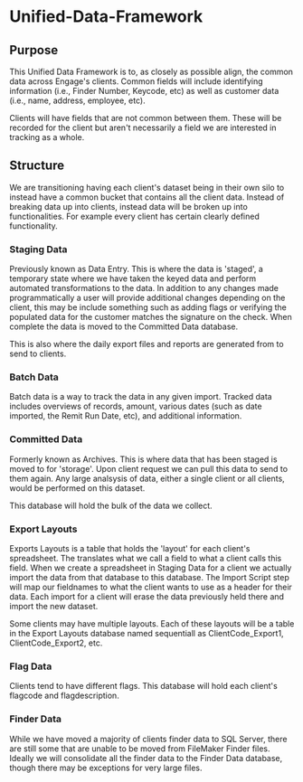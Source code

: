 # Unified-Data-Framework

## Purpose
This Unified Data Framework is to, as closely as possible align, the common data across Engage's clients. Common fields 
will include identifying information (i.e., Finder Number, Keycode, etc) as well as customer data (i.e., name, address, 
employee, etc).

Clients will have fields that are not common between them. These will be recorded for the client but aren't necessarily 
a field we are interested in tracking as a whole.


## Structure
We are transitioning having each client's dataset being in their own silo to instead have a common bucket that contains 
all the client data. Instead of breaking data up into clients, instead data will be broken up into functionalities. For 
example every client has certain clearly defined functionality.

### Staging Data
Previously known as Data Entry. This is where the data is 'staged', a temporary state where we have taken the keyed 
data and perform automated transformations to the data. In addition to any changes made programmatically a user will 
provide additional changes depending on the client, this may be include something such as adding flags or verifying the 
populated data for the customer matches the signature on the check. When complete the data is moved to the Committed 
Data database.

This is also where the daily export files and reports are generated from to send to clients.

### Batch Data
Batch data is a way to track the data in any given import. Tracked data includes overviews of records, amount, various 
dates (such as date imported, the Remit Run Date, etc), and additional information.


### Committed Data
Formerly known as Archives. This is where data that has been staged is moved to for 'storage'. Upon client request we 
can pull this data to send to them again. Any large analsysis of data, either a single client or all clients, would be 
performed on this dataset.

This database will hold the bulk of the data we collect.


### Export Layouts
Exports Layouts is a table that holds the 'layout' for each client's spreadsheet. The translates what we call a field 
to what a client calls this field. When we create a spreadsheet in Staging Data for a client we actually import the 
data from that database to this database. The Import Script step will map our fieldnames to what the client wants to 
use as a header for their data. Each import for a client will erase the data previously held there and import the new 
dataset.

Some clients may have multiple layouts. Each of these layouts will be a table in the Export Layouts database named 
sequentiall as ClientCode_Export1, ClientCode_Export2, etc.


### Flag Data
Clients tend to have different flags. This database will hold each client's flagcode and flagdescription.


### Finder Data
While we have moved a majority of clients finder data to SQL Server, there are still some that are unable to be 
moved from FileMaker Finder files. Ideally we will consolidate all the finder data to the Finder Data database, though 
there may be exceptions for very large files.